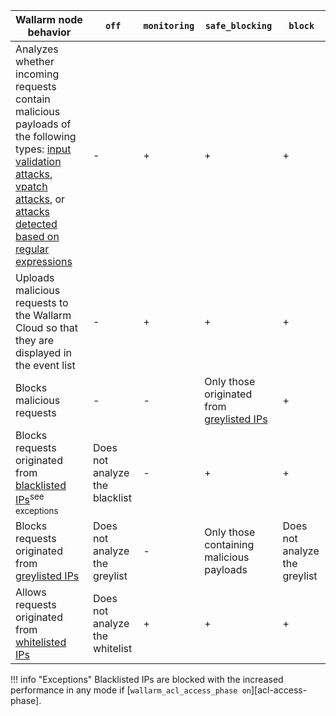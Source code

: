 | Wallarm node behavior | `off` | `monitoring` | `safe_blocking` |`block` |
| -------- | - | - | - | -|
| Analyzes whether incoming requests contain malicious payloads of the following types: [input validation attacks](../about-wallarm-waf/protecting-against-attacks.md#input-validation-attacks), [vpatch attacks](../user-guides/rules/vpatch-rule.md), or [attacks detected based on regular expressions](../user-guides/rules/regex-rule.md) | - | + | + | + |
| Uploads malicious requests to the Wallarm Cloud so that they are displayed in the event list | - | + | + | + |
| Blocks malicious requests | - | - | Only those originated from [greylisted IPs](../user-guides/ip-lists/greylist.md) | + |
| Blocks requests originated from [blacklisted IPs](../user-guides/ip-lists/blacklist.md)<sup>see exceptions</sup> | Does not analyze the blacklist | - | + | + |
| Blocks requests originated from [greylisted IPs](../user-guides/ip-lists/greylist.md) | Does not analyze the greylist | - | Only those containing malicious payloads | Does not analyze the greylist |
| Allows requests originated from [whitelisted IPs](../user-guides/ip-lists/whitelist.md) | Does not analyze the whitelist | + | + | + |

!!! info "Exceptions"
    Blacklisted IPs are blocked with the increased performance in any mode if [`wallarm_acl_access_phase on`][acl-access-phase].
